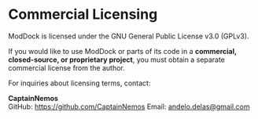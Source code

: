 # Commercial Licensing

ModDock is licensed under the GNU General Public License v3.0 (GPLv3).

If you would like to use ModDock or parts of its code in a **commercial, closed-source, or proprietary project**, you must obtain a separate commercial license from the author.

For inquiries about licensing terms, contact:

**CaptainNemos**  
GitHub: https://github.com/CaptainNemos
Email: andelo.delas@gmail.com
